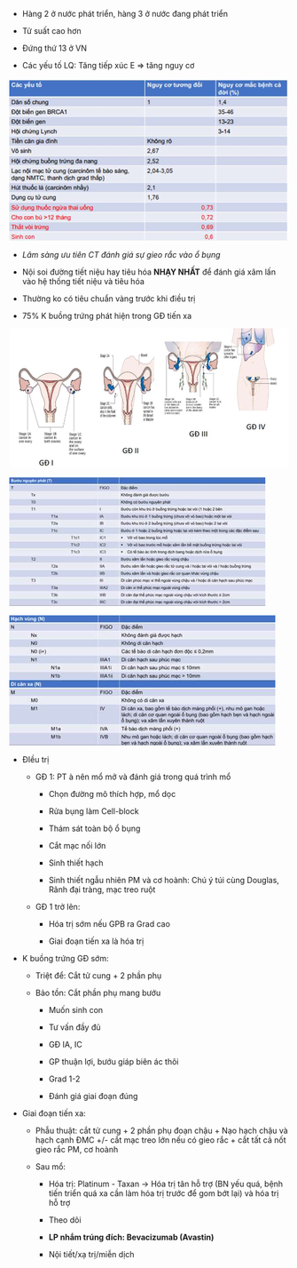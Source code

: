 - Hàng 2 ở nước phát triển, hàng 3 ở nước đang phát triển
  
- Tử suất cao hơn
  
- Đứng thứ 13 ở VN
  
- Các yếu tố LQ: Tăng tiếp xúc E => tăng nguy cơ
  
![UNG THƯ BUỒNG TRỨNG-1686927682067.jpeg](../../../200%20Files/image/image/UNG%20TH%C6%AF%20BU%E1%BB%92NG%20TR%E1%BB%A8NG-1686927682067.jpeg)
  
- _Lâm sàng ưu tiên CT đánh giá sự gieo rắc vào ổ bụng_
  
- Nội soi đường tiết niệu hay tiêu hóa **NHẠY NHẤT** để đánh giá xâm lấn vào hệ thống tiết niệu và tiêu hóa
  
- Thường ko có tiêu chuẩn vàng trước khi điều trị
  
- 75% K buồng trứng phát hiện trong GĐ tiến xa
  
![UNG THƯ BUỒNG TRỨNG-1686927687832.jpeg](../../../200%20Files/image/image/UNG%20TH%C6%AF%20BU%E1%BB%92NG%20TR%E1%BB%A8NG-1686927687832.jpeg)
  
![UNG THƯ BUỒNG TRỨNG-1686927718144.jpeg](../../../200%20Files/image/image/UNG%20TH%C6%AF%20BU%E1%BB%92NG%20TR%E1%BB%A8NG-1686927718144.jpeg)
  
![UNG THƯ BUỒNG TRỨNG-1686927721824.jpeg](../../../200%20Files/image/image/UNG%20TH%C6%AF%20BU%E1%BB%92NG%20TR%E1%BB%A8NG-1686927721824.jpeg)
  
- ĐIều trị
  
	- GĐ 1: PT à nên mổ mở và đánh giá trong quá trình mổ
  
		- Chọn đường mô thích hợp, mổ dọc
  
		- Rửa bụng làm Cell-block
  
		- Thám sát toàn bộ ổ bụng
  
		- Cắt mạc nối lớn
  
		- Sinh thiết hạch
  
		- Sinh thiết ngẫu nhiên PM và cơ hoành: Chú ý túi cùng Douglas, Rãnh đại tràng, mạc treo ruột
  
	- GĐ 1 trở lên:
  
		- Hóa trị sớm nếu GPB ra Grad cao
  
		- Giai đoạn tiến xa là hóa trị
  
- K buồng trứng GĐ sớm:
  
	- Triệt để: Cắt tử cung + 2 phần phụ
  
	- Bảo tồn: Cắt phần phụ mang bướu
  
		- Muốn sinh con
  
		- Tư vấn đầy đủ
  
		- GĐ IA, IC
  
		- GP thuận lợi, bướu giáp biên ác thôi
  
		- Grad 1-2
  
		- Đánh giá giai đoạn đúng
  
- Giai đoạn tiến xa:
  
	- Phẫu thuật: cắt tử cung + 2 phần phụ đoạn chậu + Nạo hạch chậu và hạch cạnh ĐMC +/- cắt mạc treo lớn nếu có gieo rắc + cắt tất cả nốt gieo rắc PM, cơ hoành
  
	- Sau mổ:
  
		- Hóa trị: Platinum - Taxan -> Hóa trị tân hỗ trợ (BN yếu quá, bệnh tiến triển quá xa cần làm hóa trị trước để gom bớt lại) và hóa trị hỗ trợ
  
		- Theo dõi
  
		- **LP nhắm trúng đích: Bevacizumab (Avastin)**
  
		- Nội tiết/xạ trị/miễn dịch